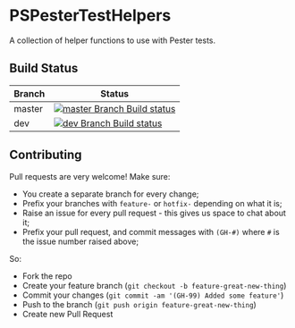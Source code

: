 # PSPesterTestHelpers

A collection of helper functions to use with Pester tests.

## Build Status

| Branch | Status |
|--------|--------|
| master | [![master Branch Build status](https://ci.appveyor.com/api/projects/status/0cbgaw2emulmj7nc/branch/master?svg=true)](https://ci.appveyor.com/project/pauby/pspestertesthelpers/branch/master)|
| dev    | [![dev Branch Build status](https://ci.appveyor.com/api/projects/status/0cbgaw2emulmj7nc/branch/dev?svg=true)](https://ci.appveyor.com/project/pauby/pspestertesthelpers/branch/dev) |

## Contributing

Pull requests are very welcome! Make sure:

* You create a separate branch for every change;
* Prefix your branches with `feature-` or `hotfix-` depending on what it is;
* Raise an issue for every pull request - this gives us space to chat about it;
* Prefix your pull request, and commit messages with `(GH-#)` where `#` is the issue number raised above;

So:

* Fork the repo
* Create your feature branch (`git checkout -b feature-great-new-thing`)
* Commit your changes (`git commit -am '(GH-99) Added some feature'`)
* Push to the branch (`git push origin feature-great-new-thing`)
* Create new Pull Request
